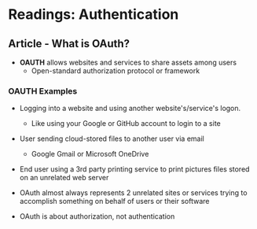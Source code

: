 # Readings: Authentication

## Article - What is OAuth?

- **OAUTH** allows websites and services to share assets among users
  - Open-standard authorization protocol or framework

### OAUTH Examples

- Logging into a website and using another website's/service's logon.
  - Like using your Google or GitHub account to login to a site
- User sending cloud-stored files to another user via email
  - Google Gmail or Microsoft OneDrive
- End user using a 3rd party printing service to print pictures files stored on an unrelated web server

- OAuth almost always represents 2 unrelated sites or services trying to accomplish something on behalf of users or their software

- OAuth is about authorization, not authentication